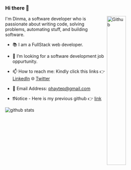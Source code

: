 ### Hi there 👋

<img width="35%" align="right" alt="Github" src="https://user-images.githubusercontent.com/48678280/88862734-4903af80-d201-11ea-968b-9c939d88a37c.gif" />

I'm Dinma, a software developer who is passionate about writing code, solving problems, automating stuff, and building software.

- 📚 I am a FullStack web developer.
- 👯 I’m looking for a software development job oppurtunity. 
- 📫 How to reach me: Kindly click this links 👉 [LinkedIn](https://www.linkedin.com/in/chidinma-faith-544777200/) 🌐 [Twitter](https://twitter.com/p_phayte)
- 🔭 Email Address: phaytep@gmail.com

- ❗Notice - Here is my previous github 👉 [link](https://github.com/Dinma-Faith-zz)

![github stats](https://github-readme-stats.vercel.app/api?username=Dinma-Faith&show_icons=true)

